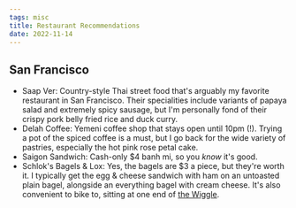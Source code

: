 ```yaml
---
tags: misc
title: Restaurant Recommendations
date: 2022-11-14
---
```


## San Francisco

- Saap Ver: Country-style Thai street food that's arguably my favorite restaurant in San Francisco. Their specialities include variants of papaya salad and extremely spicy sausage, but I'm personally fond of their crispy pork belly fried rice and duck curry.
- Delah Coffee: Yemeni coffee shop that stays open until 10pm (!). Trying a pot of the spiced coffee is a must, but I go back for the wide variety of pastries, especially the hot pink rose petal cake.
- Saigon Sandwich: Cash-only $4 banh mi, so you _know_ it's good.
- Schlok's Bagels & Lox: Yes, the bagels are $3 a piece, but they're worth it. I typically get the egg & cheese sandwich with ham on an untoasted plain bagel, alongside an everything bagel with cream cheese. It's also convenient to bike to, sitting at one end of [the Wiggle](https://en.wikipedia.org/wiki/The_Wiggle).
